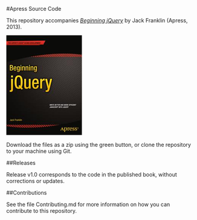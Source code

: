 #Apress Source Code

This repository accompanies [*Beginning jQuery*](http://www.apress.com/9781430249320) by Jack Franklin (Apress, 2013).

![Cover image](9781430249320.jpg)

Download the files as a zip using the green button, or clone the repository to your machine using Git.

##Releases

Release v1.0 corresponds to the code in the published book, without corrections or updates.

##Contributions

See the file Contributing.md for more information on how you can contribute to this repository.
